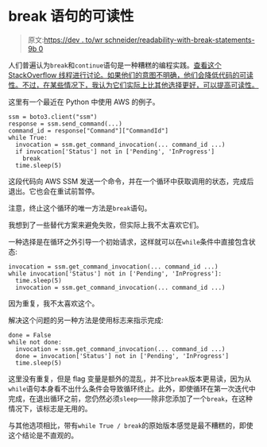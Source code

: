 # break 语句的可读性

> 原文:[https://dev . to/wr schneider/readability-with-break-statements-9b 0](https://dev.to/wrschneider/readability-with-break-statements-9b0)

人们普遍认为`break`和`continue`语句是一种糟糕的编程实践。[查看这个 StackOverflow 线程进行讨论。如果他们的意图不明确，他们会降低代码的可读性。不过，在某些情况下，我认为它们实际上比其他选择更好，可以提高可读性。](https://softwareengineering.stackexchange.com/questions/58237/are-break-and-continue-bad-programming-practices)

这里有一个最近在 Python 中使用 AWS 的例子。

```
ssm = boto3.client("ssm")
response = ssm.send_command(...)
command_id = response["Command"]["CommandId"]
while True:
  invocation = ssm.get_command_invocation(... command_id ...)
  if invocation['Status'] not in ['Pending', 'InProgress']
    break
  time.sleep(5) 
```

这段代码向 AWS SSM 发送一个命令，并在一个循环中获取调用的状态，完成后退出。它也会在重试前暂停。

注意，终止这个循环的唯一方法是`break`语句。

我想到了一些替代方案来避免失败，但实际上我不太喜欢它们。

一种选择是在循环之外引导一个初始请求，这样就可以在`while`条件中直接包含状态:

```
invocation = ssm.get_command_invocation(... command_id ...)
while invocation['Status'] not in ['Pending', 'InProgress']:
  time.sleep(5)
  invocation = ssm.get_command_invocation(... command_id ...) 
```

因为重复，我不太喜欢这个。

解决这个问题的另一种方法是使用标志来指示完成:

```
done = False
while not done:
  invocation = ssm.get_command_invocation(... command_id ...)
  done = invocation['Status'] not in ['Pending', 'InProgress']
  time.sleep(5) 
```

这里没有重复，但是 flag 变量是额外的混乱，并不比`break`版本更易读，因为从`while`语句本身看不出什么条件会导致循环终止。此外，即使循环在第一次迭代中完成，在退出循环之前，您仍然必须`sleep`——除非您添加了一个`break`，在这种情况下，该标志是无用的。

与其他选项相比，带有`while True / break`的原始版本感觉是最不糟糕的，即使这个结论是不直观的。